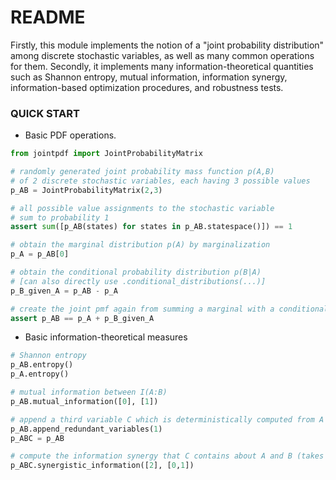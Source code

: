 # README #

Firstly, this module implements the notion of a "joint probability distribution" among discrete stochastic variables, as well as many common operations for them. Secondly, it implements many information-theoretical quantities such as Shannon entropy, mutual information, information synergy, information-based optimization procedures, and robustness tests.

### QUICK START ###

* Basic PDF operations.

```python
from jointpdf import JointProbabilityMatrix

# randomly generated joint probability mass function p(A,B) 
# of 2 discrete stochastic variables, each having 3 possible values
p_AB = JointProbabilityMatrix(2,3)

# all possible value assignments to the stochastic variable
# sum to probability 1
assert sum([p_AB(states) for states in p_AB.statespace()]) == 1

# obtain the marginal distribution p(A) by marginalization
p_A = p_AB[0]

# obtain the conditional probability distribution p(B|A)
# [can also directly use .conditional_distributions(...)]
p_B_given_A = p_AB - p_A

# create the joint pmf again from summing a marginal with a conditional, since p(a,b) = p(a)*p(b|a)
assert p_AB == p_A + p_B_given_A
```

* Basic information-theoretical measures

```python
# Shannon entropy
p_AB.entropy()
p_A.entropy()

# mutual information between I(A:B)
p_AB.mutual_information([0], [1])

# append a third variable C which is deterministically computed from A and B, i.e., such that I(A,B:C)=H(C)
p_AB.append_redundant_variables(1)
p_ABC = p_AB

# compute the information synergy that C contains about A and B (takes a while)
p_ABC.synergistic_information([2], [0,1])
```